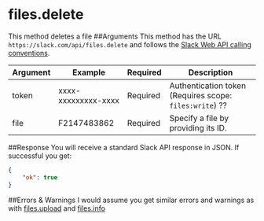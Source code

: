 # files.delete
This method deletes a file
##Arguments
This method has the URL `https://slack.com/api/files.delete` and follows the [Slack Web API calling conventions](https://api.slack.com/web#basics).

Argument|Example|Required|Description
--------|-------|--------|-----------
token|xxxx-xxxxxxxxx-xxxx|Required|Authentication token (Requires scope: `files:write`) ??
file|F2147483862|Required|Specify a file by providing its ID.

##Response
You will receive a standard Slack API response in JSON. If successful you get:

```json
{
	"ok": true
}
```
##Errors & Warnings
I would assume you get similar errors and warnings as with [files.upload](https://api.slack.com/methods/files.upload) and [files.info](https://api.slack.com/methods/files.info)


